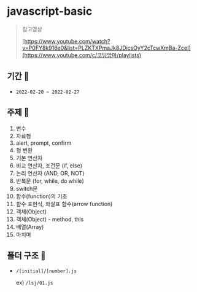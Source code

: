 # javascript-basic

> 참고영상
>
> [https://www.youtube.com/watch?v=P0FY8k916e0&list=PLZKTXPmaJk8JDicsOyY2cTcwXmBa-ZceI](https://www.youtube.com/c/코딩앙마/playlists)



## 기간 :calendar:

- `2022-02-20 ~ 2022-02-27`



## 주제 :jack_o_lantern:

1. 변수
2. 자료형
3. alert, prompt, confirm
4. 형 변환
5. 기본 연산자
6. 비교 연산자, 조건문 (if, else)
7. 논리 연산자 (AND, OR, NOT)
8. 반복문 (for, while, do while)
9. switch문
10. 함수(function)의 기초
11. 함수 표현식, 화살표 함수(arrow function)
12. 객체(Object)
13. 객체(Object) - method, this
14. 배열(Array)
15. 마치며



## 폴더 구조 :file_folder:

- `/[initial]/[number].js`

  ex) `/lsj/01.js`

